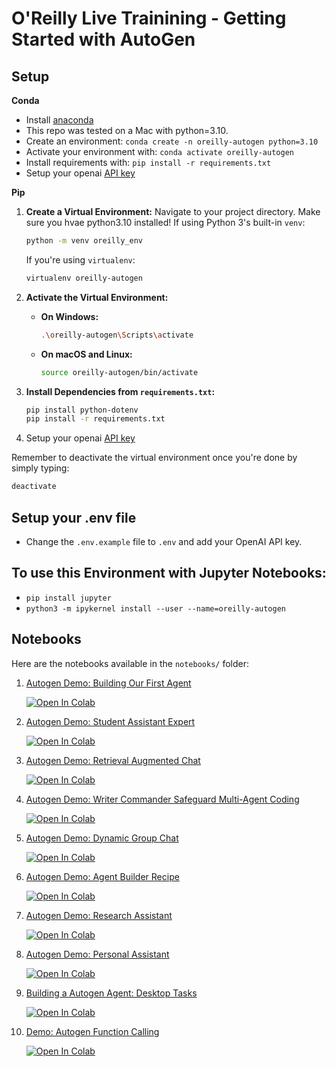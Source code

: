 # O'Reilly Live Trainining - Getting Started with AutoGen

## Setup

**Conda**

- Install [anaconda](https://www.anaconda.com/download)
- This repo was tested on a Mac with python=3.10.
- Create an environment: `conda create -n oreilly-autogen python=3.10`
- Activate your environment with: `conda activate oreilly-autogen`
- Install requirements with: `pip install -r requirements.txt`
- Setup your openai [API key](https://platform.openai.com/)

**Pip**


1. **Create a Virtual Environment:**
    Navigate to your project directory. Make sure you hvae python3.10 installed! 
    If using Python 3's built-in `venv`:
    ```bash
    python -m venv oreilly_env
    ```
    If you're using `virtualenv`:
    ```bash
    virtualenv oreilly-autogen
    ```

2. **Activate the Virtual Environment:**
    - **On Windows:**
      ```bash
      .\oreilly-autogen\Scripts\activate
      ```
    - **On macOS and Linux:**
      ```bash
      source oreilly-autogen/bin/activate
      ```

3. **Install Dependencies from `requirements.txt`:**
    ```bash
    pip install python-dotenv
    pip install -r requirements.txt
    ```

4. Setup your openai [API key](https://platform.openai.com/)

Remember to deactivate the virtual environment once you're done by simply typing:
```bash
deactivate
```

## Setup your .env file

- Change the `.env.example` file to `.env` and add your OpenAI API key.

## To use this Environment with Jupyter Notebooks:

- ```pip install jupyter```
- ```python3 -m ipykernel install --user --name=oreilly-autogen```

## Notebooks

Here are the notebooks available in the `notebooks/` folder:

1. [Autogen Demo: Building Our First Agent](notebooks/1.0-ls-autogen-demo-building-our-first-agent.ipynb)

   [![Open In Colab](https://colab.research.google.com/assets/colab-badge.svg)](https://colab.research.google.com/github/EnkrateiaLucca/oreilly_live_training_autogen/blob/main/notebooks/1.0-ls-autogen-demo-building-our-first-agent.ipynb)

2. [Autogen Demo: Student Assistant Expert](notebooks/2.0-ls-autogen-demo-student-assistant-expert.ipynb)

   [![Open In Colab](https://colab.research.google.com/assets/colab-badge.svg)](https://colab.research.google.com/github/EnkrateiaLucca/oreilly_live_training_autogen/blob/main/notebooks/2.0-ls-autogen-demo-student-assistant-expert.ipynb)

3. [Autogen Demo: Retrieval Augmented Chat](notebooks/3.0-ls-autogen-demo-retrieval-augmented-chat.ipynb)

   [![Open In Colab](https://colab.research.google.com/assets/colab-badge.svg)](https://colab.research.google.com/github/EnkrateiaLucca/oreilly_live_training_autogen/blob/main/notebooks/3.0-ls-autogen-demo-retrieval-augmented-chat.ipynb)

4. [Autogen Demo: Writer Commander Safeguard Multi-Agent Coding](notebooks/4.0-ls-autogen-demo-writer-commander-safeguard-multi-agent-coding.ipynb)

   [![Open In Colab](https://colab.research.google.com/assets/colab-badge.svg)](https://colab.research.google.com/github/EnkrateiaLucca/oreilly_live_training_autogen/blob/main/notebooks/4.0-ls-autogen-demo-writer-commander-safeguard-multi-agent-coding.ipynb)

5. [Autogen Demo: Dynamic Group Chat](notebooks/5.0-ls-autogen-demo-dynamic-group-chat.ipynb)

   [![Open In Colab](https://colab.research.google.com/assets/colab-badge.svg)](https://colab.research.google.com/github/EnkrateiaLucca/oreilly_live_training_autogen/blob/main/notebooks/5.0-ls-autogen-demo-dynamic-group-chat.ipynb)

6. [Autogen Demo: Agent Builder Recipe](notebooks/6.0-ls-autogen-demo-agent-builder-recipe.ipynb)

   [![Open In Colab](https://colab.research.google.com/assets/colab-badge.svg)](https://colab.research.google.com/github/EnkrateiaLucca/oreilly_live_training_autogen/blob/main/notebooks/6.0-ls-autogen-demo-agent-builder-recipe.ipynb)

7. [Autogen Demo: Research Assistant](notebooks/7.0-ls-autogen-demo-research-assistant.ipynb)

   [![Open In Colab](https://colab.research.google.com/assets/colab-badge.svg)](https://colab.research.google.com/github/EnkrateiaLucca/oreilly_live_training_autogen/blob/main/notebooks/7.0-ls-autogen-demo-research-assistant.ipynb)

8. [Autogen Demo: Personal Assistant](notebooks/8.0-ls-autogen-demo-personal-assistant.ipynb)

   [![Open In Colab](https://colab.research.google.com/assets/colab-badge.svg)](https://colab.research.google.com/github/EnkrateiaLucca/oreilly_live_training_autogen/blob/main/notebooks/8.0-ls-autogen-demo-personal-assistant.ipynb)

9. [Building a Autogen Agent: Desktop Tasks](notebooks/building-a-autogen-agent-desktop-tasks.ipynb)

   [![Open In Colab](https://colab.research.google.com/assets/colab-badge.svg)](https://colab.research.google.com/github/EnkrateiaLucca/oreilly_live_training_autogen/blob/main/notebooks/building-a-autogen-agent-desktop-tasks.ipynb)

10. [Demo: Autogen Function Calling](notebooks/demo-autogen-function-calling.ipynb)

    [![Open In Colab](https://colab.research.google.com/assets/colab-badge.svg)](https://colab.research.google.com/github/EnkrateiaLucca/oreilly_live_training_autogen/blob/main/notebooks/demo-autogen-function-calling.ipynb)

